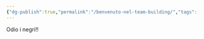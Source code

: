 ```yaml
---
{"dg-publish":true,"permalink":"/benvenuto-nel-team-building/","tags":["gardenEntry"]}
---
```


Odio i negri!!